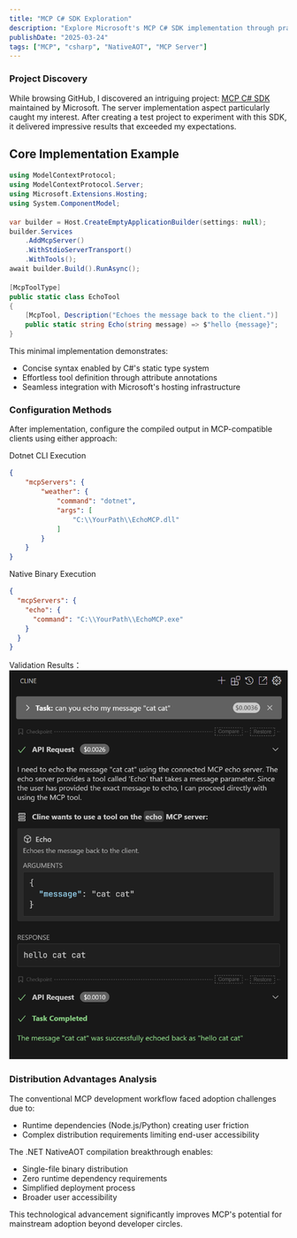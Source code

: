 ```yaml
---
title: "MCP C# SDK Exploration"
description: "Explore Microsoft's MCP C# SDK implementation through practical server development examples. "
publishDate: "2025-03-24"
tags: ["MCP", "csharp", "NativeAOT", "MCP Server"]
---
```


### Project Discovery
While browsing GitHub, I discovered an intriguing project: [MCP C# SDK](https://github.com/modelcontextprotocol/csharp-sdk) maintained by Microsoft. The server implementation aspect particularly caught my interest. After creating a test project to experiment with this SDK, it delivered impressive results that exceeded my expectations.

## Core Implementation Example
```csharp
using ModelContextProtocol;
using ModelContextProtocol.Server;
using Microsoft.Extensions.Hosting;
using System.ComponentModel;

var builder = Host.CreateEmptyApplicationBuilder(settings: null);
builder.Services
    .AddMcpServer()
    .WithStdioServerTransport()
    .WithTools();
await builder.Build().RunAsync();

[McpToolType]
public static class EchoTool
{
    [McpTool, Description("Echoes the message back to the client.")]
    public static string Echo(string message) => $"hello {message}";
}
```
This minimal implementation demonstrates:
* Concise syntax enabled by C#'s static type system
* Effortless tool definition through attribute annotations
* Seamless integration with Microsoft's hosting infrastructure

### Configuration Methods

After implementation, configure the compiled output in MCP-compatible clients using either approach:

Dotnet CLI Execution

```json
{
    "mcpServers": {
        "weather": {
            "command": "dotnet",
            "args": [
                "C:\\YourPath\\EchoMCP.dll"
            ]
        }
    }
}
```

Native Binary Execution

```json
{
  "mcpServers": {
    "echo": {
      "command": "C:\\YourPath\\EchoMCP.exe"
    }
  }
}
```

Validation Results：
![Validation result](./image.png)


### Distribution Advantages Analysis

The conventional MCP development workflow faced adoption challenges due to:
* Runtime dependencies (Node.js/Python) creating user friction
* Complex distribution requirements limiting end-user accessibility

The .NET NativeAOT compilation breakthrough enables:
* Single-file binary distribution
* Zero runtime dependency requirements
* Simplified deployment process
* Broader user accessibility

This technological advancement significantly improves MCP's potential for mainstream adoption beyond developer circles.